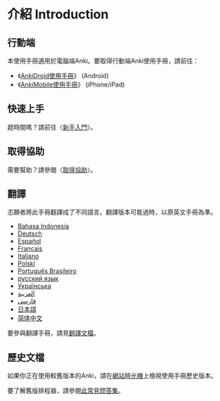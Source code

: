 # 介紹 Introduction

## 行動端

本使用手冊適用於電腦端Anki。要取得行動端Anki使用手冊，請前往：

- 《[AnkiDroid使用手冊](https://docs.ankidroid.org/)》 (Android)
- 《[AnkiMobile使用手冊](https://docs.ankimobile.net/)》 (iPhone/iPad)

## 快速上手

趕時間嗎？請前往〈[新手入門](getting-started.md)〉。

## 取得協助

需要幫助？請參閱〈[取得協助](./getting-help.md)〉。

## 翻譯

志願者將此手冊翻譯成了不同語言。翻譯版本可能過時，以原英文手冊為準。

- [Bahasa Indonesia](https://web.archive.org/web/20250228144632/https://apps.ankiweb.net/docs/manual.id.html)
- [Deutsch](https://web.archive.org/web/20240413080739/https://www.dennisproksch.de/anki)
- [Español](https://web.archive.org/web/20250130154657/https://apps.ankiweb.net/docs/manual.es.html)
- [Français](https://web.archive.org/web/20250209100830/https://apps.ankiweb.net/docs/manual.fr.html)
- [Italiano](https://web.archive.org/web/20160423223801/http://192.167.9.6/Anki_ITA/Manual_ITA.htm)
- [Polski](https://platynowy.github.io/anki-manual/)
- [Português Brasileiro](https://mizerablebr.github.io/anki-manual/)
- [русский язык](https://alexeygorelov.github.io/anki-manual-ru/)
- [Українська](https://astropsy999.github.io/anki-manual/)
- [العربية](https://abdnh.github.io/anki-manual/)
- [فارسى](https://web.archive.org/web/20250328102629/http://ankidroid.ir/anki.pdf)
- [日本語](http://wikiwiki.jp/rage2050/)
- [简体中文](https://open-spaced-repetition.github.io/anki-manual-zh-CN/)

要參與翻譯手冊，請見[翻譯文檔](https://translating.ankiweb.net/anki/manual.html)。

## 歷史文檔

如果你正在使用較舊版本的Anki，請在[網站時光機](https://web.archive.org/web/20240829022941/https://docs.ankiweb.net/)上檢視使用手冊歷史版本。

要了解舊版排程器，請參閱[此常見問答集](https://faqs.ankiweb.net/the-anki-2.1-scheduler.html)。
